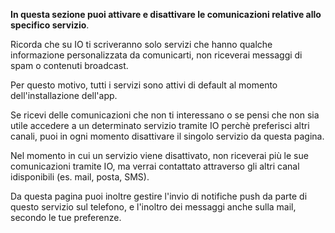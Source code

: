 **In questa sezione puoi attivare e disattivare le comunicazioni relative allo specifico servizio**. 

Ricorda che su IO ti scriveranno solo servizi che hanno qualche informazione personalizzata da comunicarti, non riceverai messaggi di spam o contenuti broadcast. 

Per questo motivo, tutti i servizi sono attivi di default al momento dell'installazione dell'app. 

Se ricevi delle comunicazioni che non ti interessano o se pensi che non sia utile accedere a un determinato servizio tramite IO perchè preferisci altri canali, puoi in ogni momento disattivare il singolo servizio da questa pagina. 

Nel momento in cui un servizio viene disattivato, non riceverai più le sue comunicazioni tramite IO, ma verrai contattato attraverso gli altri canal idisponibili (es. mail, posta, SMS). 

Da questa pagina puoi inoltre gestire l'invio di notifiche push da parte di questo servizio sul telefono, e l'inoltro dei messaggi anche sulla mail, secondo le tue preferenze.
